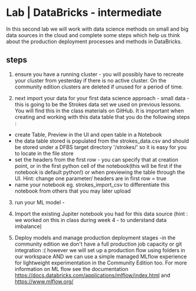 

# Lab | DataBricks - intermediate

In this second lab we will work with data science methods on small and big data sources in the cloud and complete some steps which help us think about the production deployment processes and methods in DataBricks. 



## steps 


1) ensure you have a running cluster - you will possibly have to recreate your cluster from yesterday if there is no active cluster. On the community edition clusters are deleted if unused for a period of time. 

2) next import your data for your first data science approach - small data - this is going to be the Strokes data set we used on previous lessons. You will find this in the class materials on GitHub. 
It is important when creating and working with this data table that you do the following steps : 

- create Table, Preview in the UI and open table in a Notebook
- the data table stored is populated from the strokes_data.csv and should be stored under a DFBS target directory '/strokes/' so it is easy for you to locate in the file store
- set the headers from the first row - you can specify that at creation point, or in the first python cell of the notebook(this will be first if the notebook is default python!) or when previewing the table through the UI. Hint: change one parameter/ headers are in first row = true 
- name your notebook eg. strokes_import_csv to differentiate this notebook from others that you may later upload

3) run your ML model - 

4) Import the existing Jupiter notebook you had for this data source (hint : we worked on this in class during week 4 - to understand data imbalance) 

5) Deploy models and manage production deployment stages -in the community edition we don't have a full production job capacity or git integration :( however we will set up a production flow using folders in our workspace AND we can use a simple managed MLflow experience for lightweight experimentation in the Community Edition too. For more information on ML flow see the documentation https://docs.databricks.com/applications/mlflow/index.html and https://www.mlflow.org/




